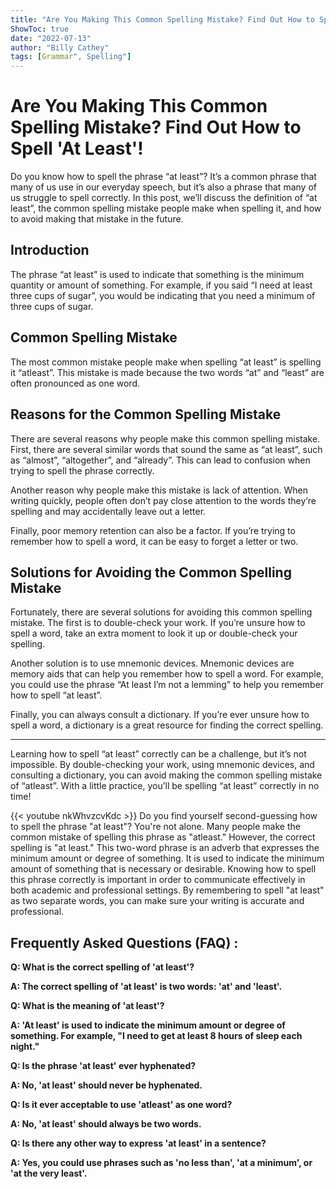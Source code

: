 ```yaml
---
title: "Are You Making This Common Spelling Mistake? Find Out How to Spell 'At Least'!"
ShowToc: true 
date: "2022-07-13"
author: "Billy Cathey" 
tags: [Grammar", Spelling"]
---
```

# Are You Making This Common Spelling Mistake? Find Out How to Spell 'At Least'!
Do you know how to spell the phrase “at least”? It’s a common phrase that many of us use in our everyday speech, but it’s also a phrase that many of us struggle to spell correctly. In this post, we’ll discuss the definition of “at least”, the common spelling mistake people make when spelling it, and how to avoid making that mistake in the future.

## Introduction
The phrase “at least” is used to indicate that something is the minimum quantity or amount of something. For example, if you said “I need at least three cups of sugar”, you would be indicating that you need a minimum of three cups of sugar.

## Common Spelling Mistake
The most common mistake people make when spelling “at least” is spelling it “atleast”. This mistake is made because the two words “at” and “least” are often pronounced as one word.

## Reasons for the Common Spelling Mistake
There are several reasons why people make this common spelling mistake. First, there are several similar words that sound the same as “at least”, such as “almost”, “altogether”, and “already”. This can lead to confusion when trying to spell the phrase correctly.

Another reason why people make this mistake is lack of attention. When writing quickly, people often don’t pay close attention to the words they’re spelling and may accidentally leave out a letter.

Finally, poor memory retention can also be a factor. If you’re trying to remember how to spell a word, it can be easy to forget a letter or two.

## Solutions for Avoiding the Common Spelling Mistake
Fortunately, there are several solutions for avoiding this common spelling mistake. The first is to double-check your work. If you’re unsure how to spell a word, take an extra moment to look it up or double-check your spelling.

Another solution is to use mnemonic devices. Mnemonic devices are memory aids that can help you remember how to spell a word. For example, you could use the phrase “At least I’m not a lemming” to help you remember how to spell “at least”.

Finally, you can always consult a dictionary. If you’re ever unsure how to spell a word, a dictionary is a great resource for finding the correct spelling.

---

Learning how to spell “at least” correctly can be a challenge, but it’s not impossible. By double-checking your work, using mnemonic devices, and consulting a dictionary, you can avoid making the common spelling mistake of “atleast”. With a little practice, you’ll be spelling “at least” correctly in no time!

{{< youtube nkWhvzcvKdc >}} 
Do you find yourself second-guessing how to spell the phrase "at least"? You're not alone. Many people make the common mistake of spelling this phrase as "atleast." However, the correct spelling is "at least." This two-word phrase is an adverb that expresses the minimum amount or degree of something. It is used to indicate the minimum amount of something that is necessary or desirable. Knowing how to spell this phrase correctly is important in order to communicate effectively in both academic and professional settings. By remembering to spell "at least" as two separate words, you can make sure your writing is accurate and professional.

## Frequently Asked Questions (FAQ) :
**Q: What is the correct spelling of 'at least'?**

**A: The correct spelling of 'at least' is two words: 'at' and 'least'.**

**Q: What is the meaning of 'at least'?**

**A: 'At least' is used to indicate the minimum amount or degree of something. For example, "I need to get at least 8 hours of sleep each night."**

**Q: Is the phrase 'at least' ever hyphenated?**

**A: No, 'at least' should never be hyphenated.**

**Q: Is it ever acceptable to use 'atleast' as one word?**

**A: No, 'at least' should always be two words.**

**Q: Is there any other way to express 'at least' in a sentence?**

**A: Yes, you could use phrases such as 'no less than', 'at a minimum', or 'at the very least'.**






